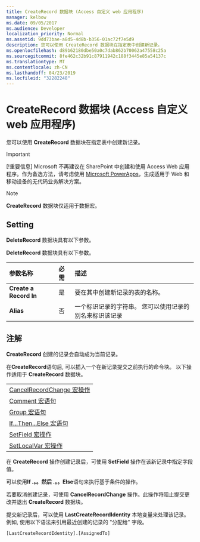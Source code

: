```yaml
---
title: CreateRecord 数据块 (Access 自定义 web 应用程序)
manager: kelbow
ms.date: 09/05/2017
ms.audience: Developer
localization_priority: Normal
ms.assetid: 9dd73bae-a8d5-4d8b-b356-01ac72f7e5d9
description: 您可以使用 CreateRecord 数据块在指定表中创建新记录。
ms.openlocfilehash: d89b62180dbe50a0c7dab862b70062a47558c25a
ms.sourcegitcommit: 8fe462c32b91c87911942c188f3445e85a54137c
ms.translationtype: MT
ms.contentlocale: zh-CN
ms.lasthandoff: 04/23/2019
ms.locfileid: "32282248"
---
```

# <a name="createrecord-data-block-access-custom-web-app"></a>CreateRecord 数据块 (Access 自定义 web 应用程序)

您可以使用 **CreateRecord** 数据块在指定表中创建新记录。 
  
> [!IMPORTANT]
> [!重要信息] Microsoft 不再建议在 SharePoint 中创建和使用 Access Web 应用程序。作为备选方法，请考虑使用 [Microsoft PowerApps](https://powerapps.microsoft.com/en-us/)，生成适用于 Web 和移动设备的无代码业务解决方案。 
  
> [!NOTE]
> **CreateRecord** 数据块仅适用于数据宏。 
  
## <a name="setting"></a>Setting

**DeleteRecord** 数据块具有以下参数。 
  
**DeleteRecord** 数据块具有以下参数。 
  
|**参数名称**|**必需**|**描述**|
|:-----|:-----|:-----|
|**Create a Record In** <br/> |是  <br/> |要在其中创建新记录的表的名称。  <br/> |
|**Alias** <br/> |否  <br/> |一个标识记录的字符串。 您可以使用记录的别名来标识该记录  <br/> |
   
## <a name="remarks"></a>注解

**CreateRecord** 创建的记录会自动成为当前记录。 
  
在**CreateRecord**语句后, 可以插入一个在新记录提交之前执行的命令块。 以下操作适用于 **CreateRecord** 数据块。 
  
||
|:-----|
|[CancelRecordChange 宏操作](cancelrecordchange-macro-action-access-custom-web-app.md) <br/> |
|[Comment 宏语句](comment-macro-block-access-custom-web-app.md) <br/> |
|[Group 宏语句](group-macro-block-access-custom-web-app.md) <br/> |
|[If...Then...Else 宏语句](ifthenelse-macro-block-access-custom-web-app.md) <br/> |
|[SetField 宏操作](setfield-macro-action-access-custom-web-app.md) <br/> |
|[SetLocalVar 宏操作](setlocalvar-macro-action-access-custom-web-app.md) <br/> |
   
在 **CreateRecord** 操作创建记录后，可使用 **SetField** 操作在该新记录中指定字段值。 
  
可以使用**If .。。然后 .。。Else**语句来执行基于条件的操作。 
  
若要取消创建记录，可使用 **CancelRecordChange** 操作。此操作将阻止提交更改并退出 **CreateRecord** 数据块。 
  
提交新记录后，可以使用 **LastCreateRecordIdentity** 本地变量来处理该记录。 例如, 使用以下语法来引用最近创建的记录的 "分配给" 字段。 
  
`[LastCreateRecordIdentity].[AssignedTo]`


